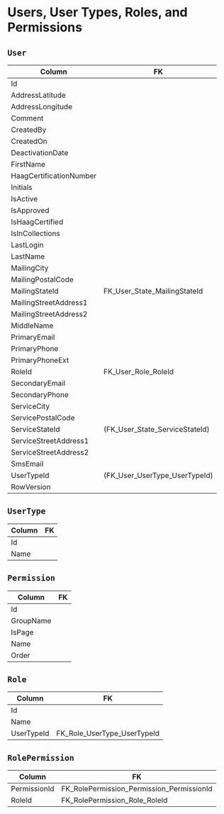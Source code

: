 # Users, User Types, Roles, and Permissions

## `User`

| Column                  | FK                             |
| ----------------------- | ------------------------------ |
| Id                      |                                |
| AddressLatitude         |                                |
| AddressLongitude        |                                |
| Comment                 |                                |
| CreatedBy               |                                |
| CreatedOn               |                                |
| DeactivationDate        |                                |
| FirstName               |                                |
| HaagCertificationNumber |                                |
| Initials                |                                |
| IsActive                |                                |
| IsApproved              |                                |
| IsHaagCertified         |                                |
| IsInCollections         |                                |
| LastLogin               |                                |
| LastName                |                                |
| MailingCity             |                                |
| MailingPostalCode       |                                |
| MailingStateId          | FK_User_State_MailingStateId   |
| MailingStreetAddress1   |                                |
| MailingStreetAddress2   |                                |
| MiddleName              |                                |
| PrimaryEmail            |                                |
| PrimaryPhone            |                                |
| PrimaryPhoneExt         |                                |
| RoleId                  | FK_User_Role_RoleId            |
| SecondaryEmail          |                                |
| SecondaryPhone          |                                |
| ServiceCity             |                                |
| ServicePostalCode       |                                |
| ServiceStateId          | (FK_User_State_ServiceStateId) |
| ServiceStreetAddress1   |                                |
| ServiceStreetAddress2   |                                |
| SmsEmail                |                                |
| UserTypeId              | (FK_User_UserType_UserTypeId)  |
| RowVersion              |                                |


## `UserType`

| Column | FK  |
| ------ | --- |
| Id     |     |
| Name   |     |


## `Permission`

| Column    | FK  |
| --------- | --- |
| Id        |     |
| GroupName |     |
| IsPage    |     |
| Name      |     |
| Order     |     |

## `Role`

| Column     | FK                          |
| ---------- | --------------------------- |
| Id         |                             |
| Name       |                             |
| UserTypeId | FK_Role_UserType_UserTypeId |

## `RolePermission`

| Column       | FK                                        |
| ------------ | ----------------------------------------- |
| PermissionId | FK_RolePermission_Permission_PermissionId |
| RoleId       | FK_RolePermission_Role_RoleId             |
